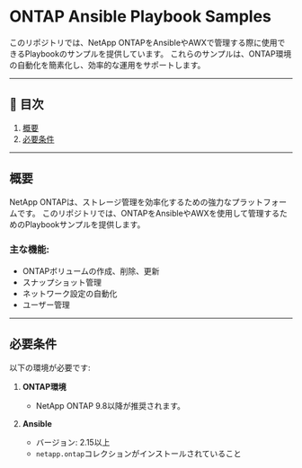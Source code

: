 <div id="top"></div>

# ONTAP Ansible Playbook Samples
このリポジトリでは、NetApp ONTAPをAnsibleやAWXで管理する際に使用できるPlaybookのサンプルを提供しています。
これらのサンプルは、ONTAP環境の自動化を簡素化し、効率的な運用をサポートします。

---

## 📖 目次

1. [概要](#概要)
2. [必要条件](#必要条件)


---

## 概要
NetApp ONTAPは、ストレージ管理を効率化するための強力なプラットフォームです。
このリポジトリでは、ONTAPをAnsibleやAWXを使用して管理するためのPlaybookサンプルを提供します。

### 主な機能:
- ONTAPボリュームの作成、削除、更新
- スナップショット管理
- ネットワーク設定の自動化
- ユーザー管理

---

## 必要条件

以下の環境が必要です:

1. **ONTAP環境**
   - NetApp ONTAP 9.8以降が推奨されます。

2. **Ansible**
   - バージョン: 2.15以上
   - `netapp.ontap`コレクションがインストールされていること
